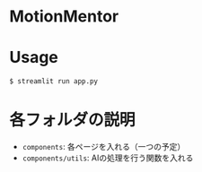 # MotionMentor

# Usage
```bash
$ streamlit run app.py
```

# 各フォルダの説明
- `components`: 各ページを入れる（一つの予定）
- `components/utils`: AIの処理を行う関数を入れる